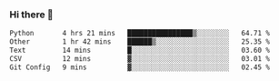 ### Hi there 👋

<!--START_SECTION:waka-->

```txt
Python       4 hrs 21 mins   ████████████████▒░░░░░░░░   64.71 %
Other        1 hr 42 mins    ██████▒░░░░░░░░░░░░░░░░░░   25.35 %
Text         14 mins         █░░░░░░░░░░░░░░░░░░░░░░░░   03.60 %
CSV          12 mins         ▓░░░░░░░░░░░░░░░░░░░░░░░░   03.01 %
Git Config   9 mins          ▓░░░░░░░░░░░░░░░░░░░░░░░░   02.45 %
```

<!--END_SECTION:waka-->

